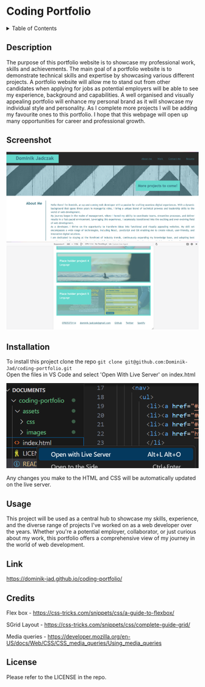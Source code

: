 # Coding Portfolio


<details>
  <summary>Table of Contents</summary>
  <ol>
    <li><a href="#Description">Description</a></li>
    <li><a href="#Screenshot">Screenshot</a></li>
    <li><a href="#Installation">Installation</a></li>
    <li><a href="#Usage">Usage</a></li>
    <li><a href="#Link">Link</a></li>
    <li><a href="#Credits">Credits</a></li>
    <li><a href="#License">License</a></li>
  </ol>
</details>


## Description

The purpose of this portfolio website is to showcase my professional work, skills and achievements. The main goal of a portfolio website is to demonstrate technical skills and expertise by showcasing various different projects. A portfolio website will allow me to stand out from other candidates when applying for jobs as potential employers will be able to see my experience, background and capabilities. A well organised and visually appealing portfolio will enhance my personal brand as it will showcase my individual style and personality. As I complete more projects I will be adding my favourite ones to this portfolio. I hope that this webpage will open up many opportunities for career and professional growth.


## Screenshot


![Screenshot of the first part website used for this challenge](./assets/images/screenshot-01.png)
![Screenshot showing responsive desing](./assets/images/screenshot-02.PNG)


## Installation


To install this project clone the repo
    ```
    git clone git@github.com:Dominik-Jad/coding-portfolio.git
    ```
    <br>
Open the files in VS Code and select 'Open With Live Server' on index.html


![Screenshot of vs code with open with live server option open](./assets/images/screenshot-run.png)


Any changes you make to the HTML and CSS will be automatically updated on the live server.


## Usage


This project will be used as a central hub to showcase my skills, experience, and the diverse range of projects I've worked on as a web developer over the years. Whether you're a potential employer, collaborator, or just curious about my work, this portfolio offers a comprehensive view of my journey in the world of web development.


## Link


https://dominik-jad.github.io/coding-portfolio/


## Credits
Flex box - https://css-tricks.com/snippets/css/a-guide-to-flexbox/
<br>

SGrid Layout - https://css-tricks.com/snippets/css/complete-guide-grid/

Media queries - https://developer.mozilla.org/en-US/docs/Web/CSS/CSS_media_queries/Using_media_queries


## License


Please refer to the LICENSE in the repo.